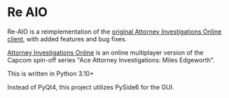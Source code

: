# Re AIO

Re-AIO is a reimplementation of the [original Attorney Investigations Online client](https://github.com/headshot2017/AIO#), with added features and bug fixes.

[Attorney Investigations Online](https://aai-online.github.io/help/) is an online multiplayer version of the Capcom spin-off series "Ace Attorney Investigations: Miles Edgeworth".

This is written in Python 3.10+

Instead of PyQt4, this project utilizes PySide6 for the GUI.
